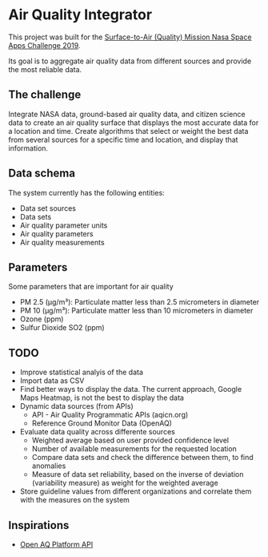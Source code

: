 # Air Quality Integrator

This project was built for the [Surface-to-Air (Quality) Mission Nasa Space Apps Challenge 2019](https://2019.spaceappschallenge.org/challenges/living-our-world/surface-air-quality-mission/details).

Its goal is to aggregate air quality data from different sources and provide the most reliable data.

## The challenge
Integrate NASA data, ground-based air quality data, and citizen science data to create an air quality surface that displays the most accurate data for a location and time. Create algorithms that select or weight the best data from several sources for a specific time and location, and display that information.

## Data schema
The system currently has the following entities:
* Data set sources
* Data sets
* Air quality parameter units
* Air quality parameters
* Air quality measurements

## Parameters
Some parameters that are important for air quality
* PM 2.5 (µg/m³): Particulate matter less than 2.5 micrometers in diameter
* PM 10 (µg/m³): Particulate matter less than 10 micrometers in diameter
* Ozone (ppm)
* Sulfur Dioxide SO2 (ppm)

## TODO
* Improve statistical analyis of the data
* Import data as CSV
* Find better ways to display the data. The current approach, Google Maps Heatmap, is not the best to display the data
* Dynamic data sources (from APIs)
	* API - Air Quality Programmatic APIs (aqicn.org)
	* Reference Ground Monitor Data (OpenAQ)
* Evaluate data quality across differente sources
	* Weighted average based on user provided confidence level
	* Number of available measurements for the requested location
	* Compare data sets and check the difference between them, to find anomalies
	* Measure of data set reliability, based on the inverse of deviation (variability measure) as weight for the weighted average
* Store guideline values from different organizations and correlate them with the measures on the system

## Inspirations
* [Open AQ Platform API](https://openaq.org)
